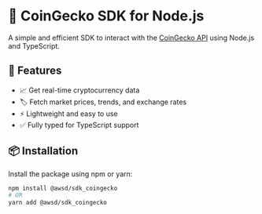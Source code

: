 # 🦎 CoinGecko SDK for Node.js

A simple and efficient SDK to interact with the [CoinGecko API](https://www.coingecko.com/en/api) using Node.js and TypeScript.

## 🚀 Features
- 📈 Get real-time cryptocurrency data
- 🏷️ Fetch market prices, trends, and exchange rates
- ⚡ Lightweight and easy to use
- ✅ Fully typed for TypeScript support

## 📦 Installation
Install the package using npm or yarn:

```sh
npm install @awsd/sdk_coingecko
# OR
yarn add @awsd/sdk_coingecko

